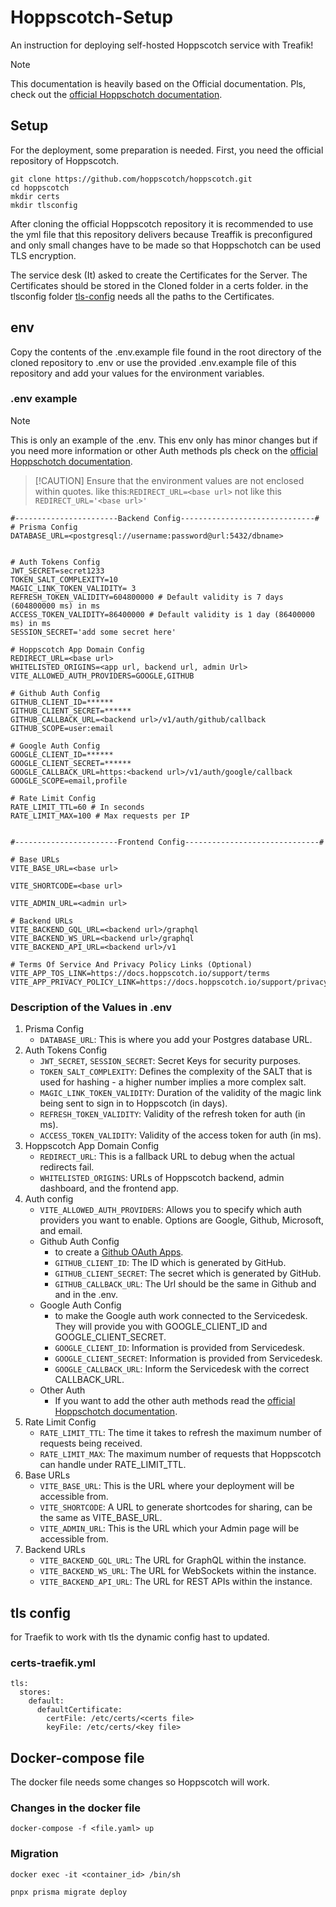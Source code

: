 # Hoppscotch-Setup
An instruction for deploying self-hosted Hoppscotch service with Treafik!

> [!NOTE]
> This documentation is heavily based on the Official documentation. Pls, check out the [official Hoppschotch documentation](https://docs.hoppscotch.io/documentation/self-host/community-edition/install-and-build).

## Setup
For the deployment, some preparation is needed. 
First, you need the official repository of Hoppscotch.

```
git clone https://github.com/hoppscotch/hoppscotch.git
cd hoppscotch
mkdir certs
mkdir tlsconfig
```
After cloning the official Hoppscotch repository it is recommended to use the yml file that this repository delivers because Treaffik is preconfigured and only small changes have to be made so that Hoppschotch can be used TLS encryption.

The service desk (It) asked to create the Certificates for the Server. The Certificates should be stored in the Cloned folder in a certs folder.
in the tlsconfig folder [tls-config](README.md#tls-config) needs all the paths to the Certificates.

   
## env
Copy the contents of the .env.example file found in the root directory of the cloned repository to .env or use the provided .env.example file of this repository and add your values for the environment variables.

### .env example
> [!NOTE]
> This is only an example of the .env. This env only has minor changes but if you need more information or other Auth methods pls check on the [official Hoppschotch documentation](https://docs.hoppscotch.io/documentation/self-host/community-edition/install-and-build).

>  [!CAUTION]
> Ensure that the environment values are not enclosed within quotes.
> like this:`REDIRECT_URL=<base url>` not like this `REDIRECT_URL='<base url>'`

```
#-----------------------Backend Config------------------------------#
# Prisma Config
DATABASE_URL=<postgresql://username:password@url:5432/dbname>


# Auth Tokens Config
JWT_SECRET=secret1233
TOKEN_SALT_COMPLEXITY=10
MAGIC_LINK_TOKEN_VALIDITY= 3
REFRESH_TOKEN_VALIDITY=604800000 # Default validity is 7 days (604800000 ms) in ms
ACCESS_TOKEN_VALIDITY=86400000 # Default validity is 1 day (86400000 ms) in ms
SESSION_SECRET='add some secret here'

# Hoppscotch App Domain Config
REDIRECT_URL=<base url>
WHITELISTED_ORIGINS=<app url, backend url, admin Url>
VITE_ALLOWED_AUTH_PROVIDERS=GOOGLE,GITHUB

# Github Auth Config
GITHUB_CLIENT_ID=******
GITHUB_CLIENT_SECRET=******
GITHUB_CALLBACK_URL=<backend url>/v1/auth/github/callback
GITHUB_SCOPE=user:email

# Google Auth Config
GOOGLE_CLIENT_ID=******
GOOGLE_CLIENT_SECRET=******
GOOGLE_CALLBACK_URL=https:<backend url>/v1/auth/google/callback
GOOGLE_SCOPE=email,profile

# Rate Limit Config
RATE_LIMIT_TTL=60 # In seconds
RATE_LIMIT_MAX=100 # Max requests per IP


#-----------------------Frontend Config------------------------------#

# Base URLs
VITE_BASE_URL=<base url>

VITE_SHORTCODE=<base url>

VITE_ADMIN_URL=<admin url>

# Backend URLs
VITE_BACKEND_GQL_URL=<backend url>/graphql
VITE_BACKEND_WS_URL=<backend url>/graphql
VITE_BACKEND_API_URL=<backend url>/v1

# Terms Of Service And Privacy Policy Links (Optional)
VITE_APP_TOS_LINK=https://docs.hoppscotch.io/support/terms
VITE_APP_PRIVACY_POLICY_LINK=https://docs.hoppscotch.io/support/privacy
```

### Description of the Values in .env 
1. Prisma Config
   - `DATABASE_URL`: This is where you add your Postgres database URL.
2. Auth Tokens Config
   - `JWT_SECRET`, `SESSION_SECRET`: Secret Keys for security purposes.
   - `TOKEN_SALT_COMPLEXITY`: Defines the complexity of the SALT that is used for hashing - a higher number implies a more complex salt.
   - `MAGIC_LINK_TOKEN_VALIDITY`: Duration of the validity of the magic link being sent to sign in to Hoppscotch (in days).
   - `REFRESH_TOKEN_VALIDITY`: Validity of the refresh token for auth (in ms).
   - `ACCESS_TOKEN_VALIDITY`: Validity of the access token for auth (in ms).
3. Hoppscotch App Domain Config
   - `REDIRECT_URL`: This is a fallback URL to debug when the actual redirects fail.
   - `WHITELISTED_ORIGINS`: URLs of Hoppscotch backend, admin dashboard, and the frontend app.
4. Auth config
   - `VITE_ALLOWED_AUTH_PROVIDERS`: Allows you to specify which auth providers you want to enable. Options are Google, Github, Microsoft, and email.
   - Github Auth Config
      - to create a [Github OAuth Apps](https://github.com/settings/developers).
      - `GITHUB_CLIENT_ID`: The ID which is generated by GitHub.
      - `GITHUB_CLIENT_SECRET`: The secret which is generated by GitHub.
      - `GITHUB_CALLBACK_URL`: The Url should be the same in Github and and in the .env.
   - Google Auth Config
      - to make the Google auth work connected to the Servicedesk. They will provide you with GOOGLE_CLIENT_ID and GOOGLE_CLIENT_SECRET.
      - `GOOGLE_CLIENT_ID`: Information is provided from Servicedesk.
      - `GOOGLE_CLIENT_SECRET`: Information is provided from Servicedesk.
      - `GOOGLE_CALLBACK_URL`: Inform the Servicedesk with the correct CALLBACK_URL.
   - Other Auth
      - If you want to add the other auth methods read the [official Hoppschotch documentation](https://docs.hoppscotch.io/documentation/self-host/community-edition/install-and-build).
5. Rate Limit Config 
   - `RATE_LIMIT_TTL`: The time it takes to refresh the maximum number of requests being received.
   - `RATE_LIMIT_MAX`: The maximum number of requests that Hoppscotch can handle under RATE_LIMIT_TTL.
6. Base URLs
   - `VITE_BASE_URL`:  This is the URL where your deployment will be accessible from.
   - `VITE_SHORTCODE`:  A URL to generate shortcodes for sharing, can be the same as VITE_BASE_URL.
   - `VITE_ADMIN_URL`: This is the URL which your Admin page will be accessible from.
7. Backend URLs
   - `VITE_BACKEND_GQL_URL`: The URL for GraphQL within the instance.
   - `VITE_BACKEND_WS_URL`: The URL for WebSockets within the instance.
   - `VITE_BACKEND_API_URL`: The URL for REST APIs within the instance.

## tls config
for Traefik to work with tls the dynamic config hast to updated.
### certs-traefik.yml
```
tls:
  stores:
    default:
      defaultCertificate:
        certFile: /etc/certs/<certs file>
        keyFile: /etc/certs/<key file>
```
## Docker-compose file
The docker file needs some changes so Hoppscotch will work.

### Changes in the docker file


```
docker-compose -f <file.yaml> up
```
### Migration
```
docker exec -it <container_id> /bin/sh
```
 
```
pnpx prisma migrate deploy
```

